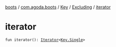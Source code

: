 [boots](../../../index.md) / [com.agoda.boots](../../index.md) / [Key](../index.md) / [Excluding](index.md) / [iterator](./iterator.md)

# iterator

`fun iterator(): `[`Iterator`](https://kotlinlang.org/api/latest/jvm/stdlib/kotlin.collections/-iterator/index.html)`<`[`Key.Single`](../-single/index.md)`>`